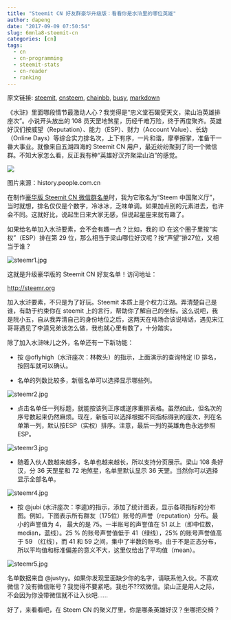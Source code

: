 ```yaml
---
title: "Steemit CN 好友群豪华升级版：看看你是水浒里的哪位英雄"
author: dapeng
date: "2017-09-09 07:50:54"
slug: 6mnla8-steemit-cn
categories: [cn]
tags: 
  - cn
  - cn-programming
  - steemit-stats
  - cn-reader
  - ranking
---
```


原文链接: [steemit](https://steemit.com/cn/@dapeng/6mnla8-steemit-cn), [cnsteem](https://cnsteem.com/cn/@dapeng/6mnla8-steemit-cn), [chainbb](https://chainbb.com/cn/@dapeng/6mnla8-steemit-cn), [busy](https://busy.org/cn/@dapeng/6mnla8-steemit-cn), [markdown](https://raw.githubusercontent.com/pzhaonet/steem_mirror/master/content/post/6mnla8-steemit-cn.md)

《水浒》里面哪段情节最激动人心？我觉得是“忠义堂石碣受天文，梁山泊英雄排座次”。小说开头放出的 108 员天罡地煞星，历经千难万险，终于再度聚齐。英雄好汉们按威望（Reputation）、能力（ESP）、财力（Account Value）、长幼（Online Days）等综合实力排名次，上下有序，一片和谐，摩拳擦掌，准备干一番大事业。就像来自五湖四海的 Steemit CN 用户，最近纷纷聚到了同一个微信群。不知大家怎么看，反正我有种“英雄好汉齐聚梁山泊”的感觉。


![](http://history.people.com.cn/mediafile/201103/12/F201103121128435196300106.jpg)


图片来源：history.people.com.cn


在制作[豪华版 Steemit CN 微信群名单](https://steemit.com/cn/@dapeng/steemit-cn)时，我为它取名为“Steem 中国聚义厅”，当时就想，排名仅仅是个数字，冷冰冰，乏味单调。如果加点别的元素进去，也许会不同。这就好比，说起生日来大家无感，但说起星座来就有趣了。


如果给名单加入水浒要素，会不会有趣一点？比如，我的 ID 在这个圈子里按“实权”（ESP）排在第 29 位，那么相当于梁山哪位好汉呢？按“声望”排27位，又相当于谁？


![steemr1.jpg](https://steemitimages.com/DQmZXpHnKbSKWaFa7arZmvnxgvRffiiuk8aCvV1fNdWTgHJ/steemr1.jpg)


这就是升级豪华版的 Steemit CN 好友名单！访问地址：


http://steemr.org


加入水浒要素，不只是为了好玩。Steemit 本质上是个权力江湖。弄清楚自己是谁，有助于约束你在 steemit 上的言行，帮助你了解自己的坐标。这么说吧，我是阮小五，自从我弄清自己的身份地位之后，这两天在啥场合该说啥话，遇见宋江哥哥遇见了李逵兄弟该怎么做，我也就心里有数了，十分踏实。


除了加入水浒味儿之外，名单还有一下新功能：


- 按 @oflyhigh（水浒座次：林教头）的指示，上面演示的查询特定 ID 排名，按回车就可以确认。

- 名单的列数比较多，新版名单可以选择显示哪些列。


![steemr2.jpg](https://steemitimages.com/DQmcN6Gq4FdYbidVDcTJvTe39FgWSRKCiCA7yxB9gNbV1dq/steemr2.jpg)


- 点击名单任一列标题，就能按该列正序或逆序重排表格。虽然如此，但名次的序号数起来仍然麻烦。现在，新版可以选择根据不同指标得到的座次，列在名单第一列，默认按ESP（实权）排序。注意，最后一列的英雄角色永远参照 ESP。


![steemr3.jpg](https://steemitimages.com/DQmQ7NjPktQy3S4miFEYq6SRHxtjK2NqoXeTSPDZmDB2xQ9/steemr3.jpg)


- 随着入伙人数越来越多，名单也越来越长，所以支持分页展示。梁山 108 条好汉，分 36 天罡星和 72 地煞星，名单里默认显示 36 天罡。当然你可以选择显示全部名单。


![steemr4.jpg](https://steemitimages.com/DQmdZfrSH3LrVJ6PeATdXpTedRUJasBtsUs9gxr2epdEEQS/steemr4.jpg)


- 按 @jubi (水浒座次：李逵)的指示，添加了统计图表，显示各项指标的分布图。例如，下图表示所有群友（175位）账号的声誉（reputation）分布。最小的声誉值为 4， 最大的是 75。一半账号的声誉值在 51 以上（即中位数，median，蓝线）。25 % 的账号声誉值低于 41（绿线），25% 的账号声誉值高于 59 （红线），而 41 和 59 之间，集中了半数的账号。由于不是正态分布，所以平均值和标准偏差的意义不大，这里仅给出了平均值（mean）。


![steemr5.jpg](https://steemitimages.com/DQmU7HLVsAkfFJuvTCzDLMComqn55Atwz9zSnVz2T4Cn3gv/steemr5.jpg)


名单数据来自 @justyy。如果你发现里面缺少你的名字，请联系他入伙。不喜欢微信？没有微信账号？我觉得不要紧吧。我也不??欢微信。梁山正是用人之际，不会因为你没带微信就不让入伙吧......


好了，来看看吧，在 Steem CN 的聚义厅里，你是哪条英雄好汉？坐哪把交椅？
